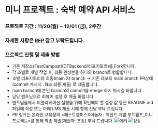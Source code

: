 # 미니 프로젝트 : 숙박 예약 API 서비스 
### 프로젝트 기간 : 11/20(월) ~ 12/01 (금), 2주간
### 자세한 사항은 [RFP](https://drive.google.com/drive/folders/1qfZwNE8Dz7XCTks1dmz3OTF2lKCY0k0E) 참고 부탁드립니다.
### 프로젝트 진행 및 제출 방법
- 기존 저장소(FastCampustKDTBackend/리포지토리)를 Fork합니다.
- 각 조별로 개별 작업 후, 최종 완성본을 하나의 branch로 병합합니다.
- 조별 리포지토리의 최종(main X) branch -> 기존 레포의 main branch PR상태(commit 메시지 : N조 최종 제출) 로 제출합니다.
- main branch에 본인 branch의 commit을 merge 하지 마시길 바랍니다.
- 담당 멘토님으로 리뷰어 설정 후 제출 바랍니다.
- 멘토님들께서 어플리케이션 실행을 위해 확인해야 할 설정 값 등은 README.md 파일에 작성 또는 아래 LMS 제출 시에 함께 전달 부탁 드립니다.
- PR 링크는 온라인 교육장의 <패스트캠퍼스X야놀자 : 백엔드 개발 부트캠프_미니 프로젝트>를 통해 최종 제출(제출자: 조장) 부탁 드립니다.
![에러](https://github.com/HOOOO98/STAYINN/assets/120024673/a23a6d7f-36b1-4f90-8ee0-77d2975140b5)
![정상](https://github.com/HOOOO98/STAYINN/assets/120024673/90e717b8-00f6-49f0-bab3-345711f78b65)
